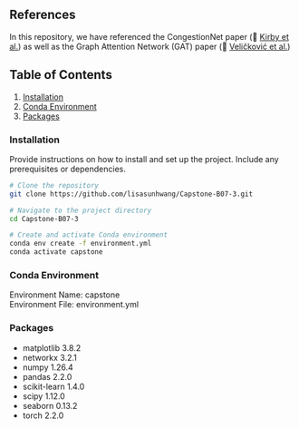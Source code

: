 <!-- # Netlist Congestion Prediction -->

## References
In this repository, we have referenced the CongestionNet paper (🔗 [Kirby et al.](https://ieeexplore.ieee.org/document/8920342)) as well as the Graph Attention Network (GAT) paper (🔗 [Veličković et al.](https://arxiv.org/abs/1710.10903))

## Table of Contents

1. [Installation](#installation)
2. [Conda Environment](#conda-environment)
3. [Packages](#packages)

### Installation

Provide instructions on how to install and set up the project. Include any prerequisites or dependencies.

```bash
# Clone the repository
git clone https://github.com/lisasunhwang/Capstone-B07-3.git

# Navigate to the project directory
cd Capstone-B07-3

# Create and activate Conda environment
conda env create -f environment.yml
conda activate capstone
```

### Conda Environment
Environment Name: capstone <br>
Environment File: environment.yml

### Packages
* matplotlib 3.8.2
* networkx 3.2.1
* numpy 1.26.4
* pandas 2.2.0
* scikit-learn 1.4.0
* scipy 1.12.0
* seaborn 0.13.2
* torch 2.2.0
